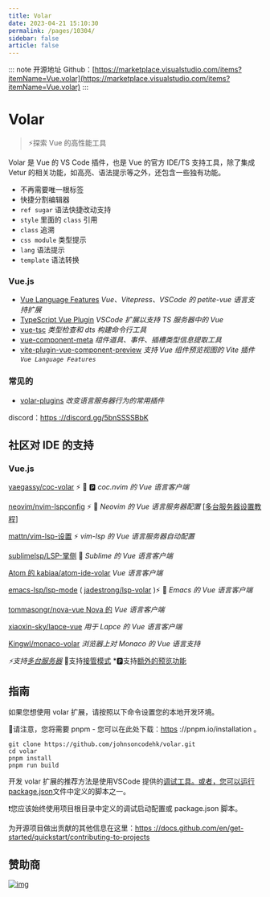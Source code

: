 ```yaml
---
title: Volar
date: 2023-04-21 15:10:30
permalink: /pages/10304/
sidebar: false
article: false
---
```

::: note 开源地址
Github：[https://marketplace.visualstudio.com/items?itemName=Vue.volar](https://marketplace.visualstudio.com/items?itemName=Vue.volar)
::: 
# Volar

> ⚡探索 Vue 的高性能工具

Volar 是 Vue 的 VS Code 插件，也是 Vue 的官方 IDE/TS 支持工具，除了集成 Vetur 的相关功能，如高亮、语法提示等之外，还包含一些独有功能。

- 不再需要唯一根标签
- 快捷分割编辑器
- `ref sugar` 语法快捷改动支持
- `style` 里面的 `class` 引用
- `class` 追溯
- `css module` 类型提示
- `lang` 语法提示
- `template` 语法转换

### Vue.js

- [Vue Language Features](https://github.com/johnsoncodehk/volar/tree/master/extensions/vscode-vue-language-features) *Vue、Vitepress、VSCode 的 petite-vue 语言支持扩展*
- [TypeScript Vue Plugin](https://github.com/johnsoncodehk/volar/tree/master/extensions/vscode-typescript-vue-plugin) *VSCode 扩展以支持 TS 服务器中的 Vue*
- [vue-tsc](https://github.com/johnsoncodehk/volar/tree/master/vue-language-tools/vue-tsc) *类型检查和 dts 构建命令行工具*
- [vue-component-meta](https://github.com/johnsoncodehk/volar/tree/master/vue-language-tools/vue-component-meta) *组件道具、事件、插槽类型信息提取工具*
- [vite-plugin-vue-component-preview](https://github.com/johnsoncodehk/vite-plugin-vue-component-preview) *支持 Vue 组件预览视图的 Vite 插件 `Vue Language Features`*

### 常见的

- [volar-plugins](https://github.com/johnsoncodehk/volar-plugins) *改变语言服务器行为的常用插件*

discord：[https ://discord.gg/5bnSSSSBbK](https://discord.gg/5bnSSSSBbK)

## 社区对 IDE 的支持

### Vue.js

[yaegassy/coc-volar](https://github.com/yaegassy/coc-volar) ⚡ 🤝 🅿️ *coc.nvim 的 Vue 语言客户端*

[neovim/nvim-lspconfig](https://github.com/neovim/nvim-lspconfig) ⚡ 🤝 *Neovim 的 Vue 语言服务器配置* [[多台服务器设置教程](https://github.com/johnsoncodehk/volar/discussions/606)]

[mattn/vim-lsp-设置](https://github.com/mattn/vim-lsp-settings) ⚡ *vim-lsp 的 Vue 语言服务器自动配置*

[sublimelsp/LSP-掌侧](https://github.com/sublimelsp/LSP-volar) 🤝 *Sublime 的 Vue 语言客户端*

[Atom 的 kabiaa/atom-ide-volar](https://github.com/kabiaa/atom-ide-volar) *Vue 语言客户端*

[emacs-lsp/lsp-mode](https://github.com/emacs-lsp/lsp-mode) ( [jadestrong/lsp-volar](https://github.com/jadestrong/lsp-volar) )⚡ 🤝 *Emacs 的 Vue 语言客户端*

[tommasongr/nova-vue Nova 的](https://github.com/tommasongr/nova-vue) *Vue 语言客户端*

[xiaoxin-sky/lapce-vue](https://github.com/xiaoxin-sky/lapce-vue) *用于 Lapce 的 Vue 语言客户端*

[Kingwl/monaco-volar](https://github.com/Kingwl/monaco-volar) *浏览器上对 Monaco 的 Vue 语言支持*

*⚡支持[多台服务器](https://github.com/johnsoncodehk/volar/discussions/393#discussioncomment-1213736)* 🤝支持[接管模式](https://github.com/johnsoncodehk/volar/discussions/471) *🅿️支持[额外的预览功能](https://twitter.com/johnsoncodehk/status/1507024137901916161)

## 指南

如果您想使用 volar 扩展，请按照以下命令设置您的本地开发环境。

🔎请注意，您将需要 pnpm - 您可以在此处下载：[https](https://pnpm.io/installation) ://pnpm.io/installation 。

```shell
git clone https://github.com/johnsoncodehk/volar.git
cd volar
pnpm install
pnpm run build
```

开发 volar 扩展的推荐方法是使用VSCode 提供的[调试工具。](https://code.visualstudio.com/Docs/editor/debugging)[或者，您可以运行package.json](https://github.com/johnsoncodehk/volar/blob/master/package.json)文件中定义的脚本之一。

❗您应该始终使用项目根目录中定义的调试启动配置或 package.json 脚本。

为开源项目做出贡献的其他信息在这里：[https ://docs.github.com/en/get-started/quickstart/contributing-to-projects](https://docs.github.com/en/get-started/quickstart/contributing-to-projects)

## 赞助商

[![img](https://camo.githubusercontent.com/5c7e83f45ce8cb107ffd0ba61f30e1369596a675d46ef2fb829e63b9699aa9c3/68747470733a2f2f63646e2e6a7364656c6976722e6e65742f67682f6a6f686e736f6e636f6465686b2f73706f6e736f72732f636f6d70616e792f73706f6e736f72732e737667)](https://cdn.jsdelivr.net/gh/johnsoncodehk/sponsors/company/sponsors.svg)